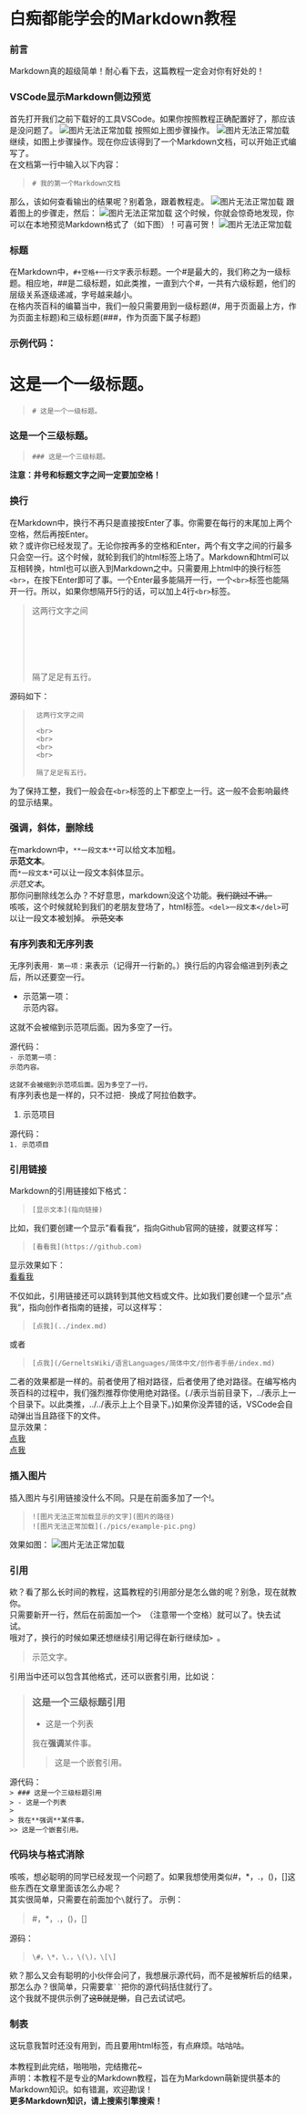# 白痴都能学会的Markdown教程
### 前言
Markdown真的超级简单！耐心看下去，这篇教程一定会对你有好处的！  
### VSCode显示Markdown侧边预览
首先打开我们之前下载好的工具VSCode。如果你按照教程正确配置好了，那应该是没问题了。
![图片无法正常加载](./pics/mdt1.png)
按照如上图步骤操作。
![图片无法正常加载](./pics/mdt2.png)
继续，如图上步骤操作。现在你应该得到了一个Markdown文档，可以开始正式编写了。  
在文档第一行中输入以下内容：
> `# 我的第一个Markdown文档`  

那么，该如何查看输出的结果呢？别着急，跟着教程走。
![图片无法正常加载](./pics/mdt3.png)
跟着图上的步骤走，然后：
![图片无法正常加载](./pics/mdt4.png)
这个时候，你就会惊奇地发现，你可以在本地预览Markdown格式了（如下图）！可喜可贺！
![图片无法正常加载](./pics/mdt5.png)

### 标题
在Markdown中，`#+空格+一行文字`表示标题。一个\#是最大的，我们称之为一级标题。相应地，\#\#是二级标题，如此类推，一直到六个\#，一共有六级标题，他们的层级关系逐级递减，字号越来越小。  
在格内茨百科的编纂当中，我们一般只需要用到一级标题\(\#，用于页面最上方，作为页面主标题\)和三级标题\(\#\#\#，作为页面下属子标题\)  
### 示例代码：
# 这是一个一级标题。
> `# 这是一个一级标题。`
### 这是一个三级标题。
> `### 这是一个三级标题。`  

**注意：井号和标题文字之间一定要加空格！**  
### 换行
在Markdown中，换行不再只是直接按Enter了事。你需要在每行的末尾加上两个空格，然后再按Enter。  
欸？或许你已经发现了。无论你按再多的空格和Enter，两个有文字之间的行最多只会空一行。这个时候，就轮到我们的html标签上场了。Markdown和html可以互相转换，html也可以嵌入到Markdown之中。只需要用上html中的换行标签`<br>`，在按下Enter即可了事。一个Enter最多能隔开一行，一个`<br>`标签也能隔开一行。所以，如果你想隔开5行的话，可以加上4行`<br>`标签。
> 这两行文字之间
>
> <br>
> <br>
> <br>
> <br>
>
> 隔了足足有五行。  

源码如下：
>` 这两行文字之间`
>
>` <br>`  
>` <br>`  
>` <br>`  
>` <br>`  
>
>` 隔了足足有五行。`

为了保持工整，我们一般会在`<br>`标签的上下都空上一行。这一般不会影响最终的显示结果。
### 强调，斜体，删除线
在markdown中，`**一段文本**`可以给文本加粗。  
**示范文本**。  
而`*一段文本*`可以让一段文本斜体显示。  
*示范文本*。  
那你问删除线怎么办？不好意思，markdown没这个功能。<del>我们跳过不讲。</del>  
咳咳，这个时候就轮到我们的老朋友登场了，html标签。`<del>一段文本</del>`可以让一段文本被划掉。
<del>示范文本</del>
### 有序列表和无序列表
无序列表用`- 第一项：`来表示（记得开一行新的。）换行后的内容会缩进到列表之后，所以还要空一行。
- 示范第一项：  
示范内容。  

这就不会被缩到示范项后面。因为多空了一行。

源代码：  
`- 示范第一项：  `  
`示范内容。  `  
` `  
`这就不会被缩到示范项后面。因为多空了一行。`  
有序列表也是一样的，只不过把`- `换成了阿拉伯数字。  
1. 示范项目

源代码：  
`1. 示范项目`

### 引用链接
Markdown的引用链接如下格式：
> `[显示文本](指向链接)`  

比如，我们要创建一个显示”看看我“，指向Github官网的链接，就要这样写：
> `[看看我](https://github.com)`  

显示效果如下：  
[看看我](https://github.com)  

不仅如此，引用链接还可以跳转到其他文档或文件。比如我们要创建一个显示”点我“，指向创作者指南的链接，可以这样写：  
> `[点我](../index.md)`  

或者
> `[点我](/GerneltsWiki/语言Languages/简体中文/创作者手册/index.md)`  

二者的效果都是一样的。前者使用了相对路径，后者使用了绝对路径。在编写格内茨百科的过程中，我们强烈推荐你使用绝对路径。\(\./表示当前目录下，\.\./表示上一个目录下。以此类推，\.\./\.\./表示上上个目录下。\)如果你没弄错的话，VSCode会自动弹出当且路径下的文件。  
显示效果：  
[点我](../index.md)  
[点我](/GerneltsWiki/语言Languages/简体中文/创作者手册/index.md)  
### 插入图片
插入图片与引用链接没什么不同。只是在前面多加了一个!。
> `![图片无法正常加载显示的文字](图片的路径)`  
> `![图片无法正常加载](./pics/example-pic.png)`  

效果如图：
![图片无法正常加载](./pics/example-pic.png)
### 引用
欸？看了那么长时间的教程，这篇教程的引用部分是怎么做的呢？别急，现在就教你。  
只需要新开一行，然后在前面加一个`> `（注意带一个空格）就可以了。快去试试。  
哦对了，换行的时候如果还想继续引用记得在新行继续加`> `。
> 示范文字。  

引用当中还可以包含其他格式，还可以嵌套引用，比如说：
> ### 这是一个三级标题引用
> - 这是一个列表  
>
> 我在**强调**某件事。
>> 这是一个嵌套引用。

源代码：  
`> ### 这是一个三级标题引用`  
`> - 这是一个列表  `  
`>`  
`> 我在**强调**某件事。`  
`>> 这是一个嵌套引用。`
### 代码块与格式消除
咳咳，想必聪明的同学已经发现一个问题了。如果我想使用类似\#，\*，\.，\(\)，\[\]这些东西在文章里面该怎么办呢？  
其实很简单，只需要在前面加个`\`就行了。
示例：
> \#，\*，\.，\(\)，\[\]  

源码：
> `\#，\*，\.，\(\)，\[\]`  

欸？那么又会有聪明的小伙伴会问了，我想展示源代码，而不是被解析后的结果，那怎么办？很简单，只需要拿` `` `把你的源代码括住就行了。  
这个我就不提供示例了<del>这B就是懒</del>，自己去试试吧。
### 制表
这玩意我暂时还没有用到，而且要用html标签，有点麻烦。咕咕咕。  
<br>
本教程到此完结，啪啪啪，完结撒花~  
声明：本教程不是专业的Markdown教程，旨在为Markdown萌新提供基本的Markdown知识。如有错漏，欢迎勘误！  
**更多Markdown知识，请上搜索引擎搜索！**